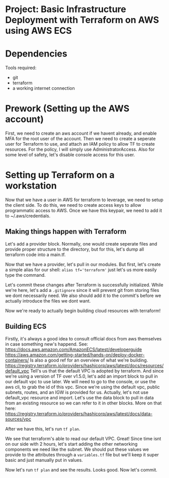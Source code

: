 # Project: Basic Infrastructure Deployment with Terraform on AWS using AWS ECS
# Dependencies
Tools required:
- git
- terraform
- a working internet connection

# Prework (Setting up the AWS account)
First, we need to create an aws account if we havent already, and enable MFA
for the root user of the account. Then we need to create a seperate user for
Terraform to use, and attach an IAM policy to allow TF to create resources.
For the policy, I will simply use AdministratorAccess. Also for some level of
safety, let's disable console access for this user.

# Setting up Terraform on a workstation
Now that we have a user in AWS for terraform to leverage, we need to setup the
client side. To do this, we need to create access keys to allow programmatic
access to AWS. Once we have this keypair, we need to add it to ~/.aws/credentials.

## Making things happen with Terraform
Let's add a provider block. Normally, one would create seperate files and provide proper
structure to the directory, but for this, let's dump all terraform code into a main.tf.

Now that we have a provider, let's pull in our modules. But first, let's create a simple alias
for our shell: `alias tf='terraform'` just let's us more easily type the command.

Let's commit these changes after Terraform is successfully initialized. While we're here, let's
add a `.gitignore` since it will prevent git from storing files we dont necessarily need. We also
should add it to the commit's before we actually introduce the files we dont want.

Now we're ready to actually begin building cloud resources with terraform!

## Building ECS
Firstly, it's always a good idea to consult official docs from aws themselves
in case something new's happend.
See: https://docs.aws.amazon.com/AmazonECS/latest/developerguide
https://aws.amazon.com/getting-started/hands-on/deploy-docker-containers/
Is also a good ref for an overview of what we're building.
https://registry.terraform.io/providers/hashicorp/aws/latest/docs/resources/default_vpc
Tell's us that the default VPC is adopted by terraform. And since we're using a version of TF
over v1.5.0, let's add an import block to pull in our default vpc to use later. We will need
to go to the console, or use the aws cli, to grab the id of this vpc. Since we're using the default
vpc, public subnets, routes, and an IGW is provided for us. Actually, let's not use default_vpc resource
and import. Let's use the data block to pull in data from an existing resource so we can refer to it
in other blocks. More on that here: https://registry.terraform.io/providers/hashicorp/aws/latest/docs/data-sources/vpc

After we have this, let's run `tf plan`.

We see that terraform's able to read our default VPC. Great! Since time isnt on our side with 2 hours, let's
start adding the other networking components we need like the subnet. We should put these values we provide
to the attributes through a `variables.tf` file but we'll keep it super basic and just manually put in values.

Now let's run `tf plan` and see the results. Looks good. Now let's commit.
